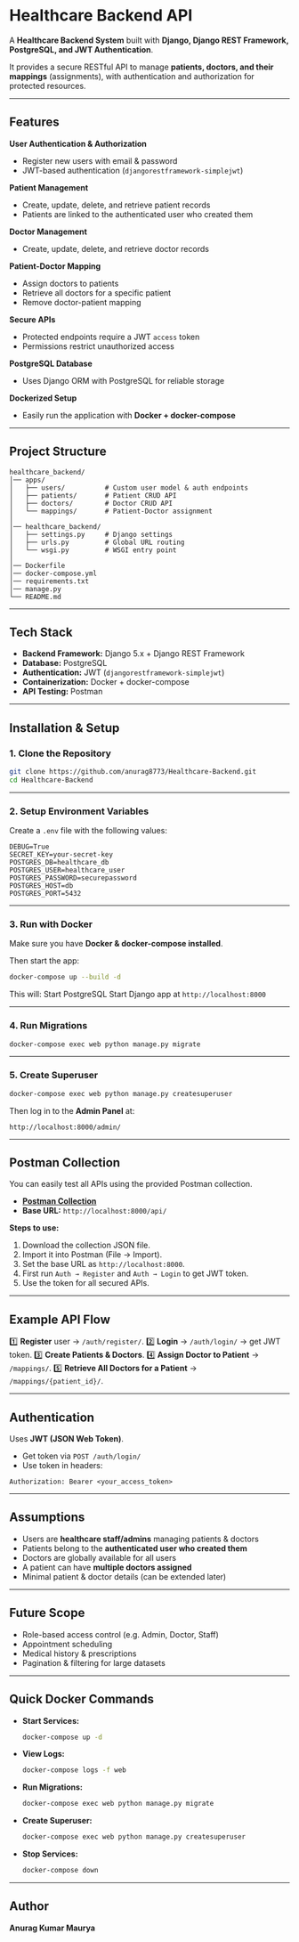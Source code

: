 # Healthcare Backend API

A **Healthcare Backend System** built with **Django, Django REST Framework, PostgreSQL, and JWT Authentication**.

It provides a secure RESTful API to manage **patients, doctors, and their mappings** (assignments), with authentication and authorization for protected resources.

---

## Features

 **User Authentication & Authorization**

* Register new users with email & password
* JWT-based authentication (`djangorestframework-simplejwt`)

 **Patient Management**

* Create, update, delete, and retrieve patient records
* Patients are linked to the authenticated user who created them

 **Doctor Management**

* Create, update, delete, and retrieve doctor records

 **Patient-Doctor Mapping**

* Assign doctors to patients
* Retrieve all doctors for a specific patient
* Remove doctor-patient mapping

 **Secure APIs**

* Protected endpoints require a JWT `access` token
* Permissions restrict unauthorized access

 **PostgreSQL Database**

* Uses Django ORM with PostgreSQL for reliable storage

 **Dockerized Setup**

* Easily run the application with **Docker + docker-compose**

---

## Project Structure

```
healthcare_backend/
│── apps/
│   ├── users/          # Custom user model & auth endpoints
│   ├── patients/       # Patient CRUD API
│   ├── doctors/        # Doctor CRUD API
│   └── mappings/       # Patient-Doctor assignment
│
│── healthcare_backend/
│   ├── settings.py     # Django settings
│   ├── urls.py         # Global URL routing
│   └── wsgi.py         # WSGI entry point
│
│── Dockerfile
│── docker-compose.yml
│── requirements.txt
│── manage.py
└── README.md
```

---

##  Tech Stack

* **Backend Framework:** Django 5.x + Django REST Framework
* **Database:** PostgreSQL
* **Authentication:** JWT (`djangorestframework-simplejwt`)
* **Containerization:** Docker + docker-compose
* **API Testing:** Postman

---

## Installation & Setup

### 1. Clone the Repository

```bash
git clone https://github.com/anurag8773/Healthcare-Backend.git
cd Healthcare-Backend
```

---

### 2. Setup Environment Variables

Create a `.env` file with the following values:

```
DEBUG=True
SECRET_KEY=your-secret-key
POSTGRES_DB=healthcare_db
POSTGRES_USER=healthcare_user
POSTGRES_PASSWORD=securepassword
POSTGRES_HOST=db
POSTGRES_PORT=5432
```

---

### 3. Run with Docker

Make sure you have **Docker & docker-compose installed**.

Then start the app:

```bash
docker-compose up --build -d
```

This will:
 Start PostgreSQL
 Start Django app at `http://localhost:8000`

---

### 4. Run Migrations

```bash
docker-compose exec web python manage.py migrate
```

---

### 5. Create Superuser

```bash
docker-compose exec web python manage.py createsuperuser
```

Then log in to the **Admin Panel** at:

```
http://localhost:8000/admin/
```

---

## Postman Collection

You can easily test all APIs using the provided Postman collection.

- **[Postman Collection](https://documenter.getpostman.com/view/37271849/2sB34oBHEt)**  
- **Base URL:** `http://localhost:8000/api/`

**Steps to use:**
1. Download the collection JSON file.
2. Import it into Postman (File → Import).
3. Set the base URL as `http://localhost:8000`.
4. First run `Auth → Register` and `Auth → Login` to get JWT token.
5. Use the token for all secured APIs.

---

##  Example API Flow

1️⃣ **Register** user → `/auth/register/`.
2️⃣ **Login** → `/auth/login/` → get JWT token.
3️⃣ **Create Patients & Doctors**.
4️⃣ **Assign Doctor to Patient** → `/mappings/`.
5️⃣ **Retrieve All Doctors for a Patient** → `/mappings/{patient_id}/`.

---

## Authentication

Uses **JWT (JSON Web Token)**.

* Get token via `POST /auth/login/`
* Use token in headers:

```
Authorization: Bearer <your_access_token>
```

---

## Assumptions

* Users are **healthcare staff/admins** managing patients & doctors
* Patients belong to the **authenticated user who created them**
* Doctors are globally available for all users
* A patient can have **multiple doctors assigned**
* Minimal patient & doctor details (can be extended later)

---

## Future Scope

*  Role-based access control (e.g. Admin, Doctor, Staff)
*  Appointment scheduling
*  Medical history & prescriptions
*  Pagination & filtering for large datasets

---

## Quick Docker Commands

* **Start Services:**

  ```bash
  docker-compose up -d
  ```
* **View Logs:**

  ```bash
  docker-compose logs -f web
  ```
* **Run Migrations:**

  ```bash
  docker-compose exec web python manage.py migrate
  ```
* **Create Superuser:**

  ```bash
  docker-compose exec web python manage.py createsuperuser
  ```
* **Stop Services:**

  ```bash
  docker-compose down
  ```
---

##  Author  

**Anurag Kumar Maurya**   

  
